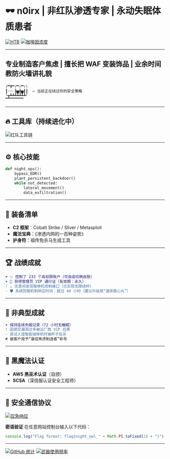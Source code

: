 # 🕶️ n0irx | 非红队渗透专家 | 永动失眠体质患者

[![HTB](https://img.shields.io/badge/HackTheBox-Hacker-red?logo=Hack%20The%20Box)](https://app.hackthebox.com/profile/1983709)
[![咖啡因浓度](https://img.shields.io/badge/咖啡因浓度-足以入侵卫星系统-critical)](https://www.youtube.com/watch?v=dQw4w9WgXcQ)

---

## 专业制造客户焦虑 | 擅长把 WAF 变装饰品 | 业余时间教防火墙讲礼貌

```
╭━┳━╭━╭━╮╮
┃┈┈┈┣▅╋▅┫┃  ← 当前正在绕过你的安全策略
╰┳┻┻┻┻┻┻┻╯
▔▔▔▔▔▔▔▔
```

---

## 🔥 工具库（持续进化中）

![红队工具链](https://skillicons.dev/icons?i=py,bash,powershell,aws,azure,docker,raspberrypi,linux\&theme=dark\&perline=8)

---

## ⚙️ 核心技能

```python
def night_ops():
    bypass_EDR()
    plant_persistent_backdoor()
    while not_detected:
        lateral_movement()
        data_exfiltration()
```

---

## 🧰 装备清单

* **C2 框架**：Cobalt Strike / Sliver / Metasploit
* **魔法宝典**：《渗透内网的一百种姿势》
* **护身符**：祖传免杀马生成工具

---

## 🏆 战绩成就

```diff
+ 💥 控制了 233 个高权限账户（可自由切换皮肤）
+ 🎩 获得管理员 VIP 通行证（有效期：永久）
! ☕ 无意间发现咖啡机控制接口（已实现无限续杯）
- 🛡️ 系统防御机制响应时间：超过 48 小时（建议升级成“速效救心丸”）
```

---

## 🏅 非典型成就

```diff
+ 保持连续失眠记录（72 小时无睡眠）
! 因提交漏洞过多被云厂商 VIP 拉黑
- 尝试入侵智能咖啡机时被杯子反杀
# 被客户授予“最佳焦虑制造者”称号
```

---

## 📜 黑魔法认证

* **AWS 黑巫术认证**（自颁）
* **SCSA**（深信服认证安全工程师）

---

## 📡 安全通信协议

[![应急响应](https://img.shields.io/badge/7x24-小时响应-点击召唤-red?style=for-the-badge&logo=telegram)](https://t.me/Insomnie7)

**密语验证** 在任意网站控制台输入以下代码：

```js
console.log("Flag format: flag{night_owl_" + Math.PI.toFixed(2) + "}")

```

---

[![GitHub 统计](https://github-readme-stats.vercel.app/api?username=9Insomnie\&show_icons=true\&theme=merko\&count_private=true\&include_all_commits=true)](https://github.com/9Insomnie)
[![武器使用频率](https://github-readme-stats.vercel.app/api/top-langs/?username=9Insomnie\&layout=compact\&theme=vision-friendly-dark\&hide=html,css)](https://github.com/9Insomnie)
